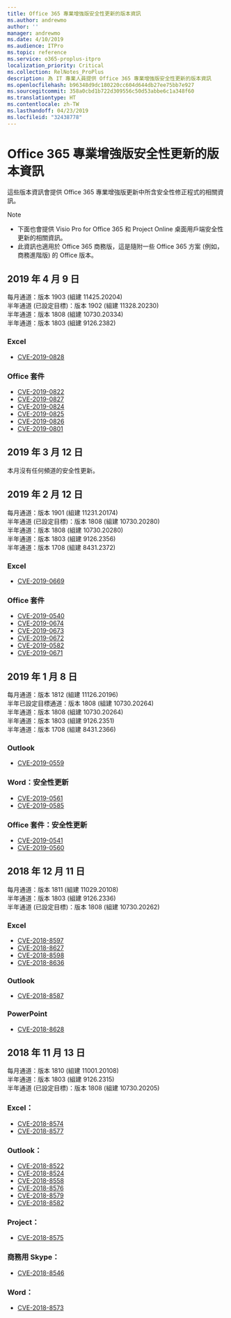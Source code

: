```yaml
---
title: Office 365 專業增強版安全性更新的版本資訊
ms.author: andrewmo
author: ''
manager: andrewmo
ms.date: 4/10/2019
ms.audience: ITPro
ms.topic: reference
ms.service: o365-proplus-itpro
localization_priority: Critical
ms.collection: RelNotes_ProPlus
description: 為 IT 專業人員提供 Office 365 專業增強版安全性更新的版本資訊
ms.openlocfilehash: b96348d9dc180220cc604d644db27ee75bb7e927
ms.sourcegitcommit: 358a0cbd1b722d309556c50d53abbe6c1a348f60
ms.translationtype: HT
ms.contentlocale: zh-TW
ms.lasthandoff: 04/23/2019
ms.locfileid: "32438778"
---
```

# <a name="release-notes-for-office-365-proplus-security-updates"></a>Office 365 專業增強版安全性更新的版本資訊

這些版本資訊會提供 Office 365 專業增強版更新中所含安全性修正程式的相關資訊。
 
> [!NOTE]
> - 下面也會提供 Visio Pro for Office 365 和 Project Online 桌面用戶端安全性更新的相關資訊。
> - 此資訊也適用於 Office 365 商務版，這是隨附一些 Office 365 方案 (例如，商務進階版) 的 Office 版本。
## <a name="april-09-2019"></a>2019 年 4 月 9 日
每月通道：版本 1903 (組建 11425.20204)  
半年通道 (已設定目標)：版本 1902 (組建 11328.20230)  
半年通道：版本 1808 (組建 10730.20334)  
半年通道：版本 1803 (組建 9126.2382)  

### <a name="excel"></a>Excel

-   [CVE-2019-0828](https://portal.msrc.microsoft.com/zh-TW/security-guidance/advisory/CVE-2019-0828)

### <a name="office-suite"></a>Office 套件

-   [CVE-2019-0822](https://portal.msrc.microsoft.com/zh-TW/security-guidance/advisory/CVE-2019-0822)
-   [CVE-2019-0827](https://portal.msrc.microsoft.com/zh-TW/security-guidance/advisory/CVE-2019-0827)
-   [CVE-2019-0824](https://portal.msrc.microsoft.com/zh-TW/security-guidance/advisory/CVE-2019-0824)
-   [CVE-2019-0825](https://portal.msrc.microsoft.com/zh-TW/security-guidance/advisory/CVE-2019-0825)
-   [CVE-2019-0826](https://portal.msrc.microsoft.com/zh-TW/security-guidance/advisory/CVE-2019-0826)
-   [CVE-2019-0801](https://portal.msrc.microsoft.com/zh-TW/security-guidance/advisory/CVE-2019-0801)

## <a name="march-12-2019"></a>2019 年 3 月 12 日
本月沒有任何頻道的安全性更新。

## <a name="february-12-2019"></a>2019 年 2 月 12 日
每月通道：版本 1901 (組建 11231.20174)  
半年通道 (已設定目標)：版本 1808 (組建 10730.20280)   
半年通道：版本 1808 (組建 10730.20280)  
半年通道：版本 1803 (組建 9126.2356)  
半年通道：版本 1708 (組建 8431.2372)  


### <a name="excel"></a>Excel

-   [CVE-2019-0669](https://portal.msrc.microsoft.com/zh-TW/security-guidance/advisory/CVE-2019-0669)

### <a name="office-suite"></a>Office 套件

-   [CVE-2019-0540](https://portal.msrc.microsoft.com/zh-TW/security-guidance/advisory/CVE-2019-0540)
-   [CVE-2019-0674](https://portal.msrc.microsoft.com/zh-TW/security-guidance/advisory/CVE-2019-0674)
-   [CVE-2019-0673](https://portal.msrc.microsoft.com/zh-TW/security-guidance/advisory/CVE-2019-0673)
-   [CVE-2019-0672](https://portal.msrc.microsoft.com/zh-TW/security-guidance/advisory/CVE-2019-0672)
-   [CVE-2019-0582](https://portal.msrc.microsoft.com/zh-TW/security-guidance/advisory/CVE-2019-0582)
-   [CVE-2019-0671](https://portal.msrc.microsoft.com/zh-TW/security-guidance/advisory/CVE-2019-0671)

## <a name="january-8-2019"></a>2019 年 1 月 8 日

每月通道：版本 1812 (組建 11126.20196)  
半年已設定目標通道：版本 1808 (組建 10730.20264)  
半年通道：版本 1808 (組建 10730.20264)  
半年通道：版本 1803 (組建 9126.2351)  
半年通道：版本 1708 (組建 8431.2366)  


### <a name="outlook"></a>Outlook
-   [CVE-2019-0559](https://portal.msrc.microsoft.com/zh-TW/security-guidance/advisory/CVE-2019-0559)

### <a name="word-security-updates"></a>Word：安全性更新 
-   [CVE-2019-0561](https://portal.msrc.microsoft.com/zh-TW/security-guidance/advisory/CVE-2019-0561)
-   [CVE-2019-0585](https://portal.msrc.microsoft.com/zh-TW/security-guidance/advisory/CVE-2019-0585) 
 
### <a name="office-suite-security-updates"></a>Office 套件：安全性更新 
-   [CVE-2019-0541](https://portal.msrc.microsoft.com/zh-TW/security-guidance/advisory/CVE-2019-0541)
-   [CVE-2019-0560](https://portal.msrc.microsoft.com/zh-TW/security-guidance/advisory/CVE-2019-0560)

## <a name="december-11-2018"></a>2018 年 12 月 11 日
每月通道：版本 1811 (組建 11029.20108)  
半年通道：版本 1803 (組建 9126.2336)  
半年通道 (已設定目標)：版本 1808 (組建 10730.20262)  

### <a name="excel"></a>Excel

-   [CVE-2018-8597](https://portal.msrc.microsoft.com/zh-TW/security-guidance/advisory/CVE-2018-8597)
-   [CVE-2018-8627](https://portal.msrc.microsoft.com/zh-TW/security-guidance/advisory/CVE-2018-8627)
-   [CVE-2018-8598](https://portal.msrc.microsoft.com/zh-TW/security-guidance/advisory/CVE-2018-8598)
-   [CVE-2018-8636](https://portal.msrc.microsoft.com/zh-TW/security-guidance/advisory/CVE-2018-8636)

### <a name="outlook"></a>Outlook

-   [CVE-2018-8587](https://portal.msrc.microsoft.com/zh-TW/security-guidance/advisory/CVE-2018-8587)

### <a name="powerpoint"></a>PowerPoint

-   [CVE-2018-8628](https://portal.msrc.microsoft.com/zh-TW/security-guidance/advisory/CVE-2018-8628)

## <a name="november-13-2018"></a>2018 年 11 月 13 日
每月通道：版本 1810 (組建 11001.20108)  
半年通道：版本 1803 (組建 9126.2315)  
半年通道 (已設定目標)：版本 1808 (組建 10730.20205)  

### <a name="excel"></a>Excel：

-   [CVE-2018-8574](https://portal.msrc.microsoft.com/zh-TW/security-guidance/advisory/CVE-2018-8574)
-   [CVE-2018-8577](https://portal.msrc.microsoft.com/zh-TW/security-guidance/advisory/CVE-2018-8577)

### <a name="outlook"></a>Outlook：

-   [CVE-2018-8522](https://portal.msrc.microsoft.com/zh-TW/security-guidance/advisory/CVE-2018-8522)
-   [CVE-2018-8524](https://portal.msrc.microsoft.com/zh-TW/security-guidance/advisory/CVE-2018-8524)
-   [CVE-2018-8558](https://portal.msrc.microsoft.com/zh-TW/security-guidance/advisory/CVE-2018-8558)
-   [CVE-2018-8576](https://portal.msrc.microsoft.com/zh-TW/security-guidance/advisory/CVE-2018-8576)
-   [CVE-2018-8579](https://portal.msrc.microsoft.com/zh-TW/security-guidance/advisory/CVE-2018-8579)
-   [CVE-2018-8582](https://portal.msrc.microsoft.com/zh-TW/security-guidance/advisory/CVE-2018-8582)

### <a name="project"></a>Project：

-   [CVE-2018-8575](https://portal.msrc.microsoft.com/zh-TW/security-guidance/advisory/CVE-2018-8575)

### <a name="skype-for-business"></a>商務用 Skype：

-   [CVE-2018-8546](https://portal.msrc.microsoft.com/zh-TW/security-guidance/advisory/CVE-2018-8546)

### <a name="word"></a>Word：

-   [CVE-2018-8573](https://portal.msrc.microsoft.com/zh-TW/security-guidance/advisory/CVE-2018-8573)